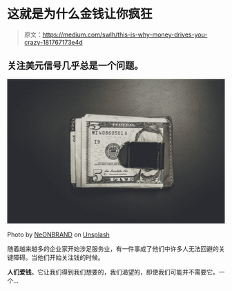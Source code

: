 # 这就是为什么金钱让你疯狂

> 原文：<https://medium.com/swlh/this-is-why-money-drives-you-crazy-181767173e4d>

## 关注美元信号几乎总是一个问题。

![](img/17744cfb73b7ae5fb5bf03d46e65b17a.png)

Photo by [NeONBRAND](https://unsplash.com/photos/4N3iHYmqy_E?utm_source=unsplash&utm_medium=referral&utm_content=creditCopyText) on [Unsplash](https://unsplash.com/search/photos/cash?utm_source=unsplash&utm_medium=referral&utm_content=creditCopyText)

随着越来越多的企业家开始涉足服务业，有一件事成了他们中许多人无法回避的关键障碍。当他们开始关注钱的时候。

**人们爱钱**。它让我们得到我们想要的，我们渴望的，即使我们可能并不需要它。一个…